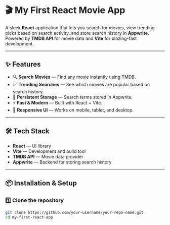 # 🎬 My First React Movie App

A sleek **React** application that lets you search for movies, view trending picks based on search activity, and store search history in **Appwrite**.  
Powered by **TMDB API** for movie data and **Vite** for blazing-fast development.

---

## ✨ Features

- 🔍 **Search Movies** — Find any movie instantly using TMDB.
- 📈 **Trending Searches** — See which movies are popular based on search history.
- 💾 **Persistent Storage** — Search terms stored in Appwrite.
- ⚡ **Fast & Modern** — Built with React + Vite.
- 🎨 **Responsive UI** — Works on mobile, tablet, and desktop.

---

## 🛠️ Tech Stack

- **React** — UI library
- **Vite** — Development and build tool
- **TMDB API** — Movie data provider
- **Appwrite** — Backend for storing search history

---

## 📦 Installation & Setup

### 1️⃣ Clone the repository
```bash
git clone https://github.com/your-username/your-repo-name.git
cd my-first-react-app
